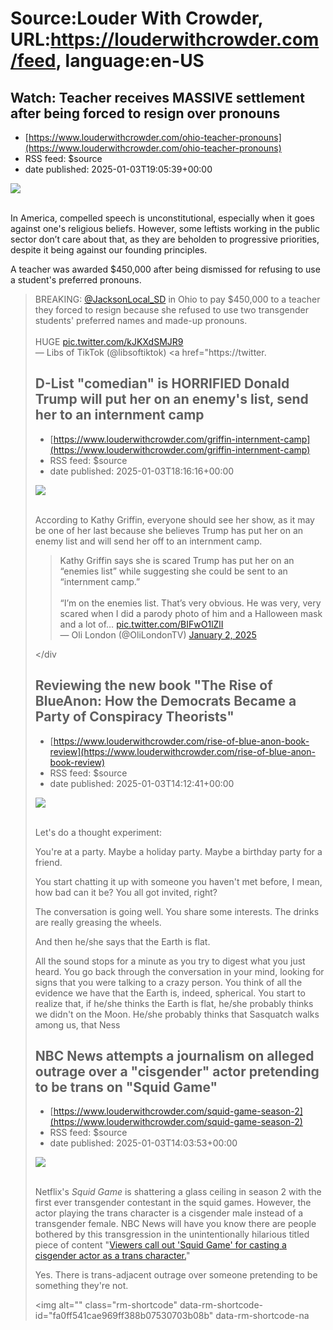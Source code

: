 # Source:Louder With Crowder, URL:https://louderwithcrowder.com/feed, language:en-US

## Watch: Teacher receives MASSIVE settlement after being forced to resign over pronouns
 - [https://www.louderwithcrowder.com/ohio-teacher-pronouns](https://www.louderwithcrowder.com/ohio-teacher-pronouns)
 - RSS feed: $source
 - date published: 2025-01-03T19:05:39+00:00

<img src="https://www.louderwithcrowder.com/media-library/image.png?id=55457702&width=1200&height=800&coordinates=268%2C0%2C268%2C0"/><br/><br/><p>In America, compelled speech is unconstitutional, especially when it goes against one's religious beliefs. However, some leftists working in the public sector don’t care about that, as they are beholden to progressive priorities, despite it being against our founding principles. </p><p>A teacher was awarded $450,000 after being dismissed for refusing to use a student's preferred pronouns.</p><div class="rm-embed embed-media"><blockquote class="twitter-tweet">BREAKING: <a href="https://twitter.com/JacksonLocal_SD?ref_src=twsrc%5Etfw">@JacksonLocal_SD</a> in Ohio to pay $450,000 to a teacher they forced to resign because she refused to use two transgender students' preferred names and made-up pronouns.<br/><br/>HUGE <a href="https://t.co/kJKXdSMJR9">pic.twitter.com/kJKXdSMJR9</a><br/>— Libs of TikTok (@libsoftiktok) <a href="https://twitter.

## D-List "comedian" is HORRIFIED Donald Trump will put her on an enemy's list, send her to an internment camp
 - [https://www.louderwithcrowder.com/griffin-internment-camp](https://www.louderwithcrowder.com/griffin-internment-camp)
 - RSS feed: $source
 - date published: 2025-01-03T18:16:16+00:00

<img src="https://www.louderwithcrowder.com/media-library/image.png?id=55456888&width=1200&height=800&coordinates=89%2C0%2C90%2C0"/><br/><br/><p>According to Kathy Griffin, everyone should see her show, as it may be one of her last because she believes Trump has put her on an enemy list and will send her off to an internment camp.</p><div class="rm-embed embed-media"><blockquote class="twitter-tweet">Kathy Griffin says she is scared Trump has put her on an “enemies list” while suggesting she could be sent to an “internment camp.” <br/><br/>“I’m on the enemies list. That’s very obvious. He was very, very scared when I did a parody photo of him and a Halloween mask and a lot of… <a href="https://t.co/BIFwO1lZlI">pic.twitter.com/BIFwO1lZlI</a><br/>— Oli London (@OliLondonTV) <a href="https://twitter.com/OliLondonTV/status/1874625998685102330?ref_src=twsrc%5Etfw">January 2, 2025</a></blockquote> <script async="" charset="utf-8" src="https://platform.twitter.com/widgets.js"></script></div

## Reviewing the new book "The Rise of BlueAnon: How the Democrats Became a Party of Conspiracy Theorists"
 - [https://www.louderwithcrowder.com/rise-of-blue-anon-book-review](https://www.louderwithcrowder.com/rise-of-blue-anon-book-review)
 - RSS feed: $source
 - date published: 2025-01-03T14:12:41+00:00

<img src="https://www.louderwithcrowder.com/media-library/image.png?id=55448550&width=1200&height=600&coordinates=0%2C40%2C0%2C40"/><br/><br/><p>
	Let's do a thought experiment:
</p><p>
	You're at a party. Maybe a holiday party. Maybe a birthday party for a friend.
</p><p>
	You start chatting it up with someone you haven't met before, I mean, how bad can it be? You all got invited, right?
</p><p>
	The conversation is going well. You share some interests. The drinks are really greasing the wheels.
</p><p>
	And then he/she says that the Earth is flat.
</p><p>
	All the sound stops for a minute as you try to digest what you just heard. You go back through the conversation in your mind, looking for signs that you were talking to a crazy person. You think of all the evidence we have that the Earth is, indeed, spherical. You start to realize that, if he/she thinks the Earth is flat, he/she probably thinks we didn't on the Moon. He/she probably thinks that Sasquatch walks among us, that Ness

## NBC News attempts a journalism on alleged outrage over a "cisgender" actor pretending to be trans on "Squid Game"
 - [https://www.louderwithcrowder.com/squid-game-season-2](https://www.louderwithcrowder.com/squid-game-season-2)
 - RSS feed: $source
 - date published: 2025-01-03T14:03:53+00:00

<img src="https://www.louderwithcrowder.com/media-library/image.jpg?id=55455223&width=1200&height=600&coordinates=0%2C40%2C0%2C40"/><br/><br/><p>Netflix's <em>Squid Game</em> is shattering a glass ceiling in season 2 with the first ever transgender contestant in the squid games. However, the actor playing the trans character is a cisgender male instead of a transgender female. NBC News will have you know there are people bothered by this transgression in the  unintentionally hilarious titled piece of content "<a href="https://www.nbcnews.com/news/asian-america/squid-game-trans-character-casting-controversy-rcna184845" target="_blank">Viewers call out 'Squid Game' for casting a cisgender actor as a trans character.</a>"</p><p>Yes. There is trans-adjacent outrage over someone pretending to be something they're not.</p><p class="shortcode-media shortcode-media-rebelmouse-image">
<img alt="" class="rm-shortcode" data-rm-shortcode-id="fa0ff541cae969ff388b07530703b08b" data-rm-shortcode-na

